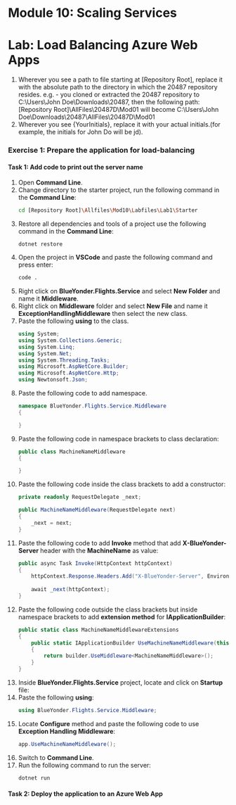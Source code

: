 # Module 10: Scaling Services

# Lab: Load Balancing Azure Web Apps

1. Wherever you see a path to file starting at [Repository Root], replace it with the absolute path to the directory in which the 20487 repository resides. 
 e.g. - you cloned or extracted the 20487 repository to C:\Users\John Doe\Downloads\20487, then the following path: [Repository Root]\AllFiles\20487D\Mod01 will become C:\Users\John Doe\Downloads\20487\AllFiles\20487D\Mod01
2. Wherever you see {YourInitials}, replace it with your actual initials.(for example, the initials for John Do will be jd).

### Exercise 1: Prepare the application for load-balancing

#### Task 1: Add code to print out the server name

1. Open **Command Line**.
2. Change directory to the starter project, run the following command in the **Command Line**:
    ```bash
    cd [Repository Root]\Allfiles\Mod10\Labfiles\Lab1\Starter
    ```
3. Restore all dependencies and tools of a project use the following command in the **Command Line**:
    ```base
    dotnet restore
    ```
4. Open the project in **VSCode** and paste the following command and press enter:
    ```bash
    code .
    ```
5. Right click on **BlueYonder.Flights.Service** and select **New Folder** and name it **Middleware**.
6. Right click on **Middleware** folder and select **New File** and name it **ExceptionHandlingMiddleware** then select the new class.
7. Paste the following **using** to the class.
    ```cs
    using System;
    using System.Collections.Generic;
    using System.Linq;
    using System.Net;
    using System.Threading.Tasks;
    using Microsoft.AspNetCore.Builder;
    using Microsoft.AspNetCore.Http;
    using Newtonsoft.Json;
    ```
8. Paste the following code to add namespace.
    ```cs
    namespace BlueYonder.Flights.Service.Middleware
    {

    }
    ```
9. Paste the following code in namespace brackets to class declaration:
    ```cs
    public class MachineNameMiddleware
    {

    }
    ```
10. Paste the following code inside the class brackets to add a constructor:
    ```cs
    private readonly RequestDelegate _next;

    public MachineNameMiddleware(RequestDelegate next)
    {
        _next = next;
    }
    ```
11. Paste the following code to add **Invoke** method that add **X-BlueYonder-Server** header with the **MachineName** as value:
    ```cs
    public async Task Invoke(HttpContext httpContext)
    {
        httpContext.Response.Headers.Add("X-BlueYonder-Server", Environment.MachineName);
            
        await _next(httpContext);
    }
    ```
12. Paste the following code outside the class brackets but inside namespace brackets to add **extension method** for **IApplicationBuilder**:
    ```cs
    public static class MachineNameMiddlewareExtensions
    {
        public static IApplicationBuilder UseMachineNameMiddleware(this IApplicationBuilder builder)
        {
            return builder.UseMiddleware<MachineNameMiddleware>();
        }
    }
    ```
13. Inside **BlueYonder.Flights.Service** project, locate and click on **Startup** file:
14. Paste the following **using**:
    ```cs
    using BlueYonder.Flights.Service.Middleware;
    ```
15. Locate **Configure** method and paste the following code to use **Exception Handling Middleware**:
    ```cs
    app.UseMachineNameMiddleware();
    ```
16. Switch to **Command Line**.
17. Run the following command to run the server:
    ```bash
    dotnet run
    ```

#### Task 2: Deploy the application to an Azure Web App

